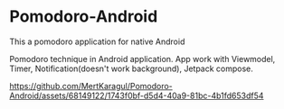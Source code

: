 # Pomodoro-Android
This a pomodoro application for native Android

Pomodoro technique in Android application. App work with Viewmodel, Timer, Notification(doesn't work background), Jetpack compose.

https://github.com/MertKaragul/Pomodoro-Android/assets/68149122/1743f0bf-d5d4-40a9-81bc-4b1fd653df54
